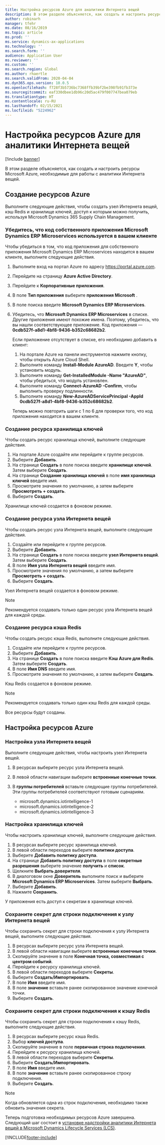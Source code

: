 ```yaml
---
title: Настройка ресурсов Azure для аналитики Интернета вещей
description: В этом разделе объясняется, как создать и настроить ресурсы Microsoft Azure, необходимые для работы с аналитики Интернета вещей.
author: robinarh
manager: tfehr
ms.date: 08/16/2019
ms.topic: article
ms.prod: ''
ms.service: dynamics-ax-applications
ms.technology: ''
ms.search.form: ''
audience: Application User
ms.reviewer: ''
ms.custom: ''
ms.search.region: Global
ms.author: rhaertle
ms.search.validFrom: 2020-04-04
ms.dyn365.ops.version: 10.0.5
ms.openlocfilehash: f728f3b5736bc7368ffb39bf2be398fb91fb373e
ms.sourcegitcommit: eaf330dbee1db96c20d5ac479f007747bea079eb
ms.translationtype: HT
ms.contentlocale: ru-RU
ms.lasthandoff: 02/15/2021
ms.locfileid: "5224962"
---
```

# <a name="set-up-azure-resources-for-iot-intelligence"></a>Настройка ресурсов Azure для аналитики Интернета вещей

[!include [banner](../../includes/banner.md)]

В этом разделе объясняется, как создать и настроить ресурсы Microsoft Azure, необходимые для работы с аналитики Интернета вещей.

## <a name="create-azure-resources"></a>Создание ресурсов Azure

Выполните следующие действия, чтобы создать узел Интернета вещей, кэш Redis и хранилище ключей, доступ к которым можно получить, используя Microsoft Dynamics 365 Supply Chain Management.

### <a name="verify-that-the-microsoft-dynamics-erp-microservices-first-party-app-id-is-in-your-tenant"></a>Убедитесь, что код собственного приложения Microsoft Dynamics ERP Microservices используется в вашем клиенте

Чтобы убедиться в том, что код приложения для собственного приложения Microsoft Dynamics ERP Microservices находится в вашем клиенте, выполните следующие действия.

1. Выполните вход на портал Azure по адресу <https://portal.azure.com>.
2. Перейдите на страницу **Azure Active Directory**.
3. Перейдите к **Корпоративные приложения**.
4. В поле **Тип приложения** выберите **приложения Microsoft** .
5. В поле поиска введите **Microsoft Dynamics ERP Microservices**.
6. Убедитесь, что **Microsoft Dynamics ERP Microservices** в списке. Другие приложения имеют похожие имена. Поэтому, убедитесь, что вы нашли соответствующее приложение. Код приложения — **0cdb527f-a8d1-4bf8-9436-b352c68682b2**.

    Если приложение отсутствует в списке, его необходимо добавить в клиент:

    1. На портале Azure на панели инструментов нажмите кнопку, чтобы открыть Azure Cloud Shell.
    2. Выполните команду **Install-Module AzureAD**. Введите **Y**, чтобы установить модуль.
    3. Выполните команду **Get-InstalledModule -Name "AzureAD"**, чтобы убедиться, что модуль установлен.
    4. Выполните команду **Connect-AzureAD -Confirm**, чтобы выполнить проверку подлинности.
    5. Выполните команду **New-AzureADServicePrincipal -AppId 0cdb527f-a8d1-4bf8-9436-b352c68682b2**.

    Теперь можно повторить шаги с 1 по 6 для проверки того, что код приложения находится в вашем клиенте.

### <a name="create-a-key-vault-resource"></a>Создание ресурса хранилища ключей

Чтобы создать ресурс хранилища ключей, выполните следующие действия.

1. На портале Azure создайте или перейдите к группе ресурсов.
2. Выберите **Добавить**.
3. На странице **Создать** в поле поиска введите **хранилище ключей**. Затем выберите **Создать**.
4. На странице **Создание хранилища ключей** в поле **имя хранилища ключей** введите имя.
5. Просмотрите значения по умолчанию, а затем выберите **Просмотреть + создать**.
6. Выберите **Создать**.

Хранилище ключей создается в фоновом режиме.

### <a name="create-an-iot-hub-resource"></a>Создание ресурса узла Интернета вещей

Чтобы создать ресурс узла Интернета вещей, выполните следующие действия.

1. Создайте или перейдите к группе ресурсов.
2. Выберите **Добавить**.
3. На странице **Создать** в поле поиска введите **узел Интернета вещей**. Затем выберите **Создать**.
4. В поле **Имя узла Интернета вещей** введите имя.
5. Просмотрите значения по умолчанию, а затем выберите **Просмотреть + создать**.
6. Выберите **Создать**.

Узел Интернета вещей создается в фоновом режиме.

> [!NOTE]
> Рекомендуется создавать только один ресурс узла Интернета вещей для каждой среды.

### <a name="create-a-redis-cache-resource"></a>Создание ресурса кэша Redis

Чтобы создать ресурс кэша Redis, выполните следующие действия.

1. Создайте или перейдите к группе ресурсов.
2. Выберите **Добавить**.
3. На странице **Создать** в поле поиска введите **Кэш Azure для Redis**. Затем выберите **Создать**.
4. В поле **Имя DNS** введите имя.
5. Просмотрите значения по умолчанию, а затем выберите **Создать**.

Кэш Redis создается в фоновом режиме.

> [!NOTE]
> Рекомендуется создавать только один кэш Redis для каждой среды.

Все ресурсы будут созданы.

## <a name="configure-the-azure-resources"></a>Настройка ресурсов Azure

### <a name="configure-the-iot-hub"></a>Настройка узла Интернета вещей

Выполните следующие действия, чтобы настроить узел Интернета вещей.

1. В ресурсах выберите ресурс узла Интернета вещей.
2. В левой области навигации выберите **встроенные конечные точки**.
3. В **группы потребителей** вставьте следующие группы потребителей. Эти группы потребителей соответствуют готовым сценариям.

    + microsoft.dynamics.iotintelligence-1
    + microsoft.dynamics.iotintelligence-2
    + microsoft.dynamics.iotintelligence-3

### <a name="configure-the-key-vault"></a>Настройка хранилища ключей

Чтобы настроить хранилище ключей, выполните следующие действия.

1. В ресурсах выберите ресурс хранилища ключей.
2. В левой области переходов выберите **политики доступа**.
3. Выберите **Добавить политику доступа**.
4. На странице **Добавить политику доступа** в поле **секретные разрешения** выберите значение **получить** и **список**.
5. Щелкните **Выбрать доверителя**.
6. В диалоговом окне **Доверитель** выполните поиск и выберите **Microsoft Dynamics ERP Microservices**. Затем выберите **Выбрать**.
7. Выберите **Добавить**.
8. Нажмите **Сохранить**.

У приложения есть доступ к секретам в хранилище ключей.

### <a name="save-the-iot-hub-connection-string-secret"></a>Сохраните секрет для строки подключения к узлу Интернета вещей

Чтобы сохранить секрет для строки подключения к узлу Интернета вещей, выполните следующие действия.

1. В ресурсах выберите ресурс узла Интернета вещей.
2. В левой области навигации выберите **встроенные конечные точки**.
3. Скопируйте значение в поле **Конечная точка, совместимая с центром событий**.
4. Перейдите к ресурсу хранилища ключей.
5. В левой области переходов выберите **Секреты**.
6. Выберите **Создать/Импортировать**.
7. В поле **Имя** введите имя.
8. В поле **значение** вставьте ранее скопированное значение конечной точки.
9. Выберите **Создать**.

### <a name="save-the-redis-cache-connection-string-secret"></a>Сохраните секрет для строки подключения к кэшу Redis

Чтобы сохранить секрет для строки подключения к кэшу Redis, выполните следующие действия.

1. В ресурсах выберите ресурс кэша Redis.
2. Выбор **ключей доступа**.
3. Скопируйте значение в поле **первичная строка подключения**.
4. Перейдите к ресурсу хранилища ключей.
5. В левой области переходов выберите **Секреты**.
6. Выберите **Создать/Импортировать**.
7. В поле **Имя** введите имя.
8. В поле **значение** вставьте ранее скопированное строку подключения.
9. Выберите **Создать**.

> [!NOTE]
> Когда обновляется одна из строк подключения, необходимо также обновить значения секрета.

Теперь подготовка необходимых ресурсов Azure завершена. Следующий шаг состоит в [установке надстройки аналитики Интернета вещей в Microsoft Dynamics Lifecycle Services (LCS)](iot-lcs-setup.md).


[!INCLUDE[footer-include](../../includes/footer-banner.md)]